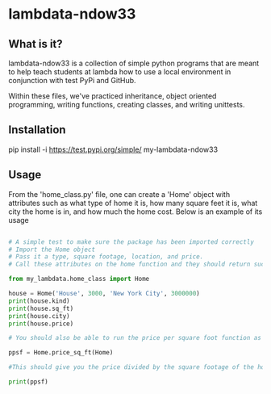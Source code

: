 # lambdata-ndow33

## What is it?

lambdata-ndow33 is a collection of simple python programs that are meant to help
teach students at lambda how to use a local environment in conjunction with test PyPi
and GitHub. 

Within these files, we've practiced inheritance, object oriented programming, writing 
functions, creating classes, and writing unittests.

## Installation

pip install -i https://test.pypi.org/simple/ my-lambdata-ndow33

## Usage

From the 'home_class.py' file, one can create a 'Home' object with attributes such as
what type of home it is, how many square feet it is, what city the home is in, and 
how much the home cost. Below is an example of its usage

```py

# A simple test to make sure the package has been imported correctly
# Import the Home object
# Pass it a type, square footage, location, and price. 
# Call these attributes on the home function and they should return successfully

from my_lambdata.home_class import Home

house = Home('House', 3000, 'New York City', 3000000)
print(house.kind)
print(house.sq_ft)
print(house.city)
print(house.price)

# You should also be able to run the price per square foot function as follows:

ppsf = Home.price_sq_ft(Home)

#This should give you the price divided by the square footage of the home

print(ppsf)

```
